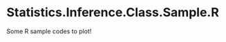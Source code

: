 Statistics.Inference.Class.Sample.R
===================================
Some R sample codes to plot!
